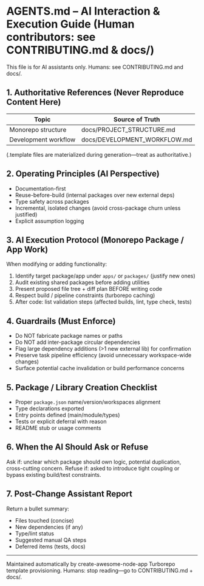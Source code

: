 # AGENTS.md – AI Interaction & Execution Guide (Human contributors: see CONTRIBUTING.md & docs/)

This file is for AI assistants only. Humans: see CONTRIBUTING.md and docs/.

## 1. Authoritative References (Never Reproduce Content Here)

| Topic | Source of Truth |
|-------|-----------------|
| Monorepo structure | docs/PROJECT_STRUCTURE.md |
| Development workflow | docs/DEVELOPMENT_WORKFLOW.md |

(.template files are materialized during generation—treat as authoritative.)

## 2. Operating Principles (AI Perspective)

- Documentation-first
- Reuse-before-build (internal packages over new external deps)
- Type safety across packages
- Incremental, isolated changes (avoid cross-package churn unless justified)
- Explicit assumption logging

## 3. AI Execution Protocol (Monorepo Package / App Work)

When modifying or adding functionality:

1. Identify target package/app under `apps/` or `packages/` (justify new ones)
2. Audit existing shared packages before adding utilities
3. Present proposed file tree + diff plan BEFORE writing code
4. Respect build / pipeline constraints (turborepo caching)
5. After code: list validation steps (affected builds, lint, type check, tests)

## 4. Guardrails (Must Enforce)

- Do NOT fabricate package names or paths
- Do NOT add inter-package circular dependencies
- Flag large dependency additions (>1 new external lib) for confirmation
- Preserve task pipeline efficiency (avoid unnecessary workspace-wide changes)
- Surface potential cache invalidation or build performance concerns

## 5. Package / Library Creation Checklist

- Proper `package.json` name/version/workspaces alignment
- Type declarations exported
- Entry points defined (main/module/types)
- Tests or explicit deferral with reason
- README stub or usage comments

## 6. When the AI Should Ask or Refuse

Ask if: unclear which package should own logic, potential duplication, cross-cutting concern.
Refuse if: asked to introduce tight coupling or bypass existing build/test constraints.

## 7. Post-Change Assistant Report

Return a bullet summary:

- Files touched (concise)
- New dependencies (if any)
- Type/lint status
- Suggested manual QA steps
- Deferred items (tests, docs)

---
Maintained automatically by create-awesome-node-app Turborepo template provisioning.
Humans: stop reading—go to CONTRIBUTING.md + docs/.
